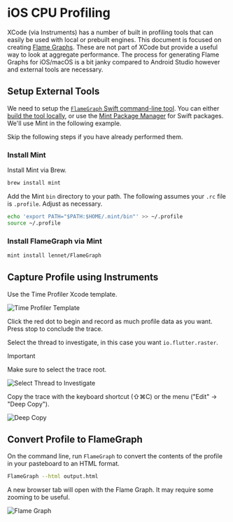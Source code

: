 # iOS CPU Profiling

XCode (via Instruments) has a number of built in profiling tools that can easily be used with local or prebuilt engines. This document is focused on creating [Flame Graphs](https://www.brendangregg.com/flamegraphs.html). These are not part of XCode but provide a useful way to look at aggregate performance. The process for generating Flame Graphs for iOS/macOS is a bit janky compared to Android Studio however and external tools are necessary.

## Setup External Tools

We need to setup the [`FlameGraph` Swift command-line tool](https://github.com/lennet/FlameGraph). You can either [build the tool locally](https://github.com/lennet/FlameGraph?tab=readme-ov-file#swift-package-manager), or use the [Mint Package Manager](https://github.com/yonaskolb/mint) for Swift packages. We'll use Mint in the following example.

Skip the following steps if you have already performed them.

### Install Mint

Install Mint via Brew.

```sh
brew install mint
```

Add the Mint `bin` directory to your path. The following assumes your `.rc` file is `.profile`. Adjust as necessary.

```sh
echo 'export PATH="$PATH:$HOME/.mint/bin"' >> ~/.profile
source ~/.profile
```

### Install FlameGraph via Mint

```sh
mint install lennet/FlameGraph
```

## Capture Profile using Instruments

Use the Time Profiler Xcode template.

![Time Profiler Template](https://raw.githubusercontent.com/flutter/assets-for-api-docs//5da33067f5cfc7f177d9c460d618397aad9082ca/assets/engine/impeller/ios_profiling/ios_time_profiler_example.avif)

Click the red dot to begin and record as much profile data as you want. Press stop to conclude the trace.

Select the thread to investigate, in this case you want `io.flutter.raster`.

> [!IMPORTANT]
> Make sure to select the trace root.

![Select Thread to Investigate](https://raw.githubusercontent.com/flutter/assets-for-api-docs//5da33067f5cfc7f177d9c460d618397aad9082ca/assets/engine/impeller/ios_profiling/ios_profiler_select_thread.avif)

Copy the trace with the keyboard shortcut (⇧⌘C) or the menu ("Edit" -> "Deep Copy").

![Deep Copy](https://raw.githubusercontent.com/flutter/assets-for-api-docs//5da33067f5cfc7f177d9c460d618397aad9082ca/assets/engine/impeller/ios_profiling/deep_copy.avif)

## Convert Profile to FlameGraph

On the command line, run `FlameGraph` to convert the contents of the profile in your pasteboard to an HTML format.

```sh
FlameGraph --html output.html
```

A new browser tab will open with the Flame Graph. It may require some zooming to be useful.

![Flame Graph](https://raw.githubusercontent.com/flutter/assets-for-api-docs//5da33067f5cfc7f177d9c460d618397aad9082ca/assets/engine/impeller/ios_profiling/flamegraph.avif)

